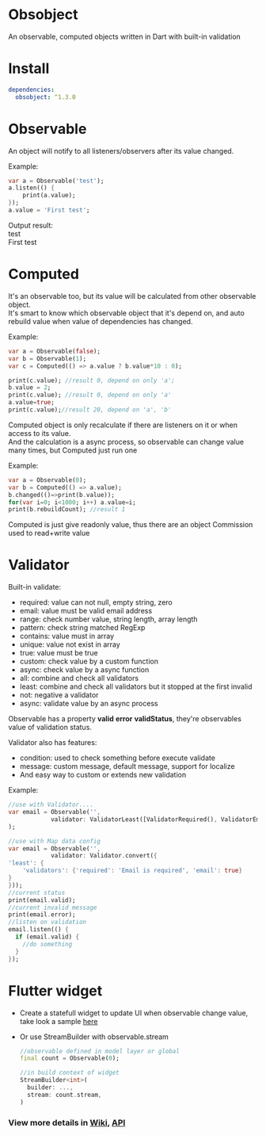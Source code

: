 # Obsobject

An observable, computed objects written in Dart with built-in validation

# Install

```yaml
dependencies:
  obsobject: ^1.3.0
```

# Observable

An object will notify to all listeners/observers after its value changed.

Example:

```dart
var a = Observable('test');
a.listen(() {
    print(a.value);
});
a.value = 'First test';
```

Output result:  
test  
First test

# Computed

It's an observable too, but its value will be calculated from other observable object.  
It's smart to know which observable object that it's depend on, and auto rebuild value when value of dependencies has changed.

Example:

```dart
var a = Observable(false);
var b = Observable(1);
var c = Computed(() => a.value ? b.value*10 : 0);

print(c.value); //result 0, depend on only 'a';
b.value = 2;
print(c.value); //result 0, depend on only 'a'
a.value=true;
print(c.value);//result 20, depend on 'a', 'b'
```

Computed object is only recalculate if there are listeners on it or when access to its value.  
And the calculation is a async process, so observable can change value many times, but Computed just run one

Example:

```dart
var a = Observable(0);
var b = Computed(() => a.value);
b.changed(()=>print(b.value));
for(var i=0; i<1000; i++) a.value=i;
print(b.rebuildCount); //result 1
```

Computed is just give readonly value, thus there are an object Commission used to read+write value

# Validator

Built-in validate:

- required: value can not null, empty string, zero
- email: value must be valid email address
- range: check number value, string length, array length
- pattern: check string matched RegExp
- contains: value must in array
- unique: value not exist in array
- true: value must be true
- custom: check value by a custom function
- async: check value by a async function
- all: combine and check all validators
- least: combine and check all validators but it stopped at the first invalid
- not: negative a validator
- async: validate value by an async process

Observable has a property **valid** **error** **validStatus**, they're observables value of validation status.

Validator also has features:

- condition: used to check something before execute validate
- message: custom message, default message, support for localize
- And easy way to custom or extends new validation

Example:

```dart
//use with Validator....
var email = Observable('',
            validator: ValidatorLeast([ValidatorRequired(), ValidatorEmail()])
);

//use with Map data config
var email = Observable('',
            validator: Validator.convert({
'least': {
    'validators': {'required': 'Email is required', 'email': true}
}
}));
//current status
print(email.valid);
//current invalid message
print(email.error);
//listen on validation
email.listen(() {
  if (email.valid) {
    //do something
  }
});
```

# Flutter widget

- Create a statefull widget to update UI when observable change value, take look a sample [here](example/README.md)
- Or use StreamBuilder with observable.stream

  ```dart
  //observable defined in model layer or global
  final count = Observable(0);

  //in build context of widget
  StreamBuilder<int>(
    builder: ...,
    stream: count.stream,
  )
  ```

### View more details in [Wiki](https://github.com/hientrung/dart-observable/wiki), [API](https://pub.dev/documentation/obsobject/latest/)
